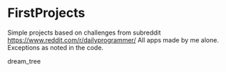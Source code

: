 # FirstProjects

Simple projects based on challenges from subreddit https://www.reddit.com/r/dailyprogrammer/
All apps made by me alone. Exceptions as noted in the code.

dream_tree
